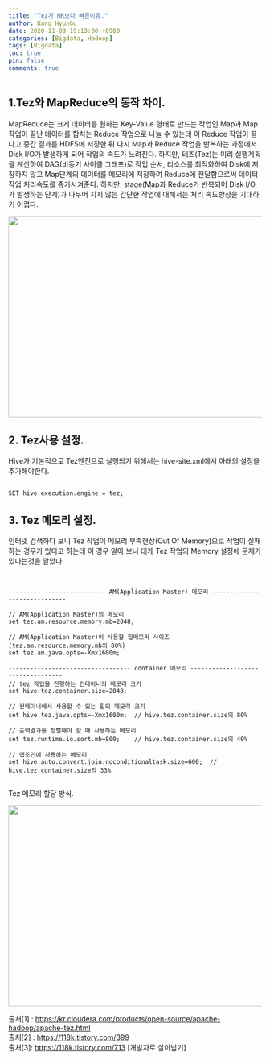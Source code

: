 ```yaml
---
title: "Tez가 MR보다 빠른이유."
author: Kang HyunGu
date: 2020-11-03 19:13:00 +0900
categories: [Bigdata, Hadoop]
tags: [Bigdata]
toc: true
pin: false
comments: true
---
```


## 1.Tez와 MapReduce의 동작 차이.

MapReduce는 크게 데이터를 원하는 Key-Value 형태로 만드는 작업인 Map과 Map 작업이 끝난 데이터를 합치는 Reduce 작업으로 나눌 수 있는데 이 Reduce 작업이 끝나고 중간 결과를 HDFS에 저장한 뒤 다시 Map과 Reduce 작업을 반복하는 과정에서 Disk I/O가 발생하게 되어 작업의 속도가 느려진다.
하지만, 테즈(Tez)는 미리 실행계획을 계산하여 DAG(비동기 사이클 그래프)로 작업 순서, 리소스를 최적화하여 Disk에 저장하지 않고 Map단계의 데이터를 메모리에 저장하여 Reduce에 전달함으로써 데이터 작업 처리속도를 증가시켜준다.
하지만, stage(Map과 Reduce가 반복되어 Disk I/O가 발생하는 단계)가 나누어 지지 않는 간단한 작업에 대해서는 처리 속도향상을 기대하기 어렵다.

<p align="left"> <img src="{{site.url}}/img/posts/2020-11-03-Tez가 MR보다 빠른이유/Tez_VS_MR.png" width="600" height="400"></p>


## 2. Tez사용 설정.
Hive가 기본적으로 Tez엔진으로 실행되기 위해서는 hive-site.xml에서 아래의 설정을 추가해야한다.

<pre><code>
SET hive.execution.engine = tez;
</code></pre>


## 3. Tez 메모리 설정.
인터넷 검색하다 보니 Tez 작업이 메모리 부족현상(Out Of Memory)으로 작업이 실패하는 경우가 있다고 하는데 이 경우 알아 보니 대게 Tez 작업의 Memory 설정에 문제가 있다는것을 알았다.

<pre><code>

--------------------------- AM(Application Master) 메모리 -----------------------------

// AM(Application Master)의 메모리
set tez.am.resource.memory.mb=2048;

// AM(Application Master)이 사용할 힙메모리 사이즈(tez.am.resource.memory.mb의 80%)
set tez.am.java.opts=-Xmx1600m;

---------------------------------- container 메모리 ----------------------------------
// tez 작업을 진행하는 컨테이너의 메모리 크기
set hive.tez.container.size=2048;

// 컨테이너에서 사용할 수 있는 힙의 메모리 크기
set hive.tez.java.opts=-Xmx1600m;  // hive.tez.container.size의 80%

// 출력결과를 정렬해야 할 때 사용하는 메모리
set tez.runtime.io.sort.mb=800;    // hive.tez.container.size의 40%

// 맵조인에 사용하는 메모리
set hive.auto.convert.join.noconditionaltask.size=600;  // hive.tez.container.size의 33%

</code></pre>


Tez 메모리 할당 방식.


<p align="left"> <img src="{{site.url}}/img/posts/2020-11-03-Tez가 MR보다 빠른이유/TezMemory.PNG" width="600" height="400"></p>

출처[1] : https://kr.cloudera.com/products/open-source/apache-hadoop/apache-tez.html
<br/>
출처[2] : https://118k.tistory.com/399
<br/>
출처[3]: https://118k.tistory.com/713 [개발자로 살아남기]
